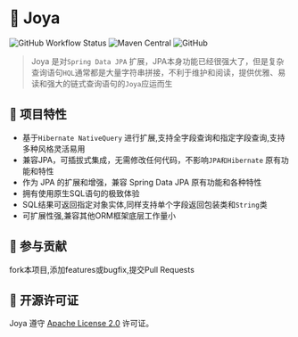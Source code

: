 # 🥬 Joya

![GitHub Workflow Status](https://img.shields.io/github/workflow/status/sondertara/joya/Java%20CI%20with%20Gradle) ![Maven Central](https://img.shields.io/maven-central/v/com.sondertara/joya) ![GitHub](https://img.shields.io/github/license/sondertara/joya)

> Joya 是对`Spring Data JPA` 扩展，JPA本身功能已经很强大了，但是复杂查询语句`HQL`通常都是大量字符串拼接，不利于维护和阅读，提供优雅、易读和强大的链式查询语句的`Joya`应运而生

## 🍹 项目特性

- 基于`Hibernate NativeQuery` 进行扩展,支持全字段查询和指定字段查询,支持多种风格灵活易用
- 兼容JPA，可插拔式集成，无需修改任何代码，不影响`JPA和Hibernate` 原有功能和特性
- 作为 JPA 的扩展和增强，兼容 Spring Data JPA 原有功能和各种特性
- 拥有使用原生SQL语句的极致体验
- SQL结果可返回指定对象实体,同样支持单个字段返回包装类和`String`类
- 可扩展性强,兼容其他ORM框架底层工作量小

## 🔌 参与贡献

fork本项目,添加features或bugfix,提交Pull Requests

## 📗 开源许可证

Joya 遵守 [Apache License 2.0](http://www.apache.org/licenses/LICENSE-2.0) 许可证。
